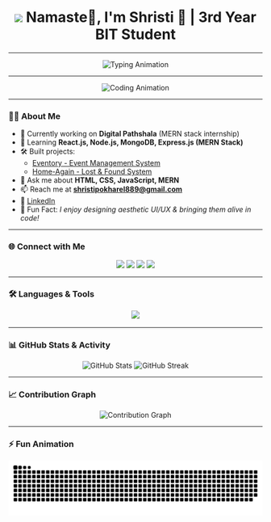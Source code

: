 <h1 align="center">
  <img src="https://media.giphy.com/media/hvRJCLFzcasrR4ia7z/giphy.gif" width="35">
  Namaste🙏, I'm Shristi 👧 | 3rd Year BIT Student
</h1>

---

<!-- 🔥 Animated Header -->
<p align="center">
  <img src="https://readme-typing-svg.herokuapp.com?font=Fira+Code&size=26&duration=2800&pause=1000&color=FF5733&center=true&vCenter=true&width=650&lines=👩‍💻+MERN+Stack+Developer;🚀+Full+Stack+Web+Developer;✨+Always+Learning+New+Things;🎨+Loves+UI%2FUX+Design;🌏+Open+Source+Enthusiast" alt="Typing Animation" />
</p>

---

<!-- 💻 Glitch / Coding Laptop Animation -->
<p align="center">
  <img src="https://i.imgur.com/JSY0x8E.gif" width="600" alt="Coding Animation" />
</p>

---

### 👩‍💻 About Me  
- 🔭 Currently working on **Digital Pathshala** (MERN stack internship)  
- 🌱 Learning **React.js, Node.js, MongoDB, Express.js (MERN Stack)**  
- 🛠️ Built projects:  
  - [Eventory - Event Management System](https://github.com/shristipokharel55/Eventory)  
  - [Home-Again - Lost & Found System](https://github.com/shristipokharel55/Home-Again)  
- 💬 Ask me about **HTML, CSS, JavaScript, MERN**  
- 📫 Reach me at **shristipokharel889@gmail.com**  
- 📄 [LinkedIn](https://www.linkedin.com/in/shristi-pokharel-252875268/)  
- 🎯 Fun Fact: *I enjoy designing aesthetic UI/UX & bringing them alive in code!*  

---

### 🌐 Connect with Me  
<p align="center">
<a href="https://linkedin.com/in/shristi-pokharel-252875268/" target="_blank"><img src="https://img.shields.io/badge/LinkedIn-0A66C2?style=for-the-badge&logo=linkedin&logoColor=white"/></a>
<a href="https://facebook.com/shristi.pokharel.102" target="_blank"><img src="https://img.shields.io/badge/Facebook-1877F2?style=for-the-badge&logo=facebook&logoColor=white"/></a>
<a href="https://instagram.com/pokharelshristee/" target="_blank"><img src="https://img.shields.io/badge/Instagram-E4405F?style=for-the-badge&logo=instagram&logoColor=white"/></a>
<a href="https://www.youtube.com/@shristipokharel2884" target="_blank"><img src="https://img.shields.io/badge/YouTube-FF0000?style=for-the-badge&logo=youtube&logoColor=white"/></a>
</p>

---

### 🛠 Languages & Tools  
<p align="center">
<img src="https://skillicons.dev/icons?i=html,css,js,react,nodejs,express,mongodb,sqlite,git,figma,django,bootstrap,tailwind" />
</p>

---

### 📊 GitHub Stats & Activity  
<p align="center">
  <img src="https://github-readme-stats.vercel.app/api?username=shristipokharel55&show_icons=true&theme=radical" alt="GitHub Stats" height="160"/>
  <img src="https://github-readme-streak-stats.herokuapp.com/?user=shristipokharel55&theme=radical" alt="GitHub Streak" height="160"/>
</p>

---

### 📈 Contribution Graph  
<p align="center">
  <img src="https://github-readme-activity-graph.vercel.app/graph?username=shristipokharel55&bg_color=000000&color=FF5733&line=FFC300&point=FFFFFF&hide_border=true" alt="Contribution Graph"/>
</p>

---

### ⚡ Fun Animation  
<p align="center">
  <img src="https://raw.githubusercontent.com/Platane/snk/output/github-contribution-grid-snake.svg" alt="snake animation"/>
</p>
